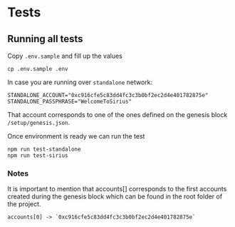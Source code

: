 # Tests

## Running all tests

Copy `.env.sample` and fill up the values
```
cp .env.sample .env
```

In case you are running over `standalone` network:
```
STANDALONE_ACCOUNT="0xc916cfe5c83dd4fc3c3b0bf2ec2d4e401782875e"
STANDALONE_PASSPHRASE="WelcomeToSirius"
```

That account corresponds to one of the ones defined
on the genesis block `/setup/genesis.json`.

Once environment is ready we can run the test
```
npm run test-standalone
npm run test-sirius

```

### Notes

It is important to mention that accounts[] corresponds to the first accounts
created during the genesis block which can be found in 
the root folder of the project.

```
accounts[0] -> `0xc916cfe5c83dd4fc3c3b0bf2ec2d4e401782875e`
```
